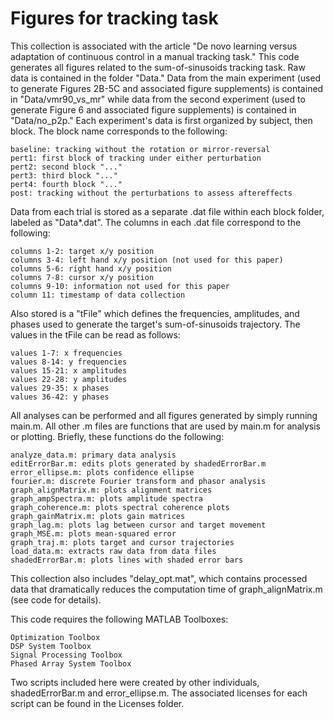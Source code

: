 # Figures for tracking task #

This collection is associated with the article "De novo learning
versus adaptation of continuous control in a manual tracking task."
This code generates all figures related to the sum-of-sinusoids
tracking task. Raw data is contained in the folder "Data." Data from
the main experiment (used to generate Figures 2B-5C and associated 
figure supplements) is contained in "Data/vmr90_vs_mr" while data from 
the second experiment (used to generate Figure 6 and associated figure 
supplements) is contained in "Data/no_p2p." Each experiment's data is 
first organized by subject, then block. The block name corresponds to 
the following:

    baseline: tracking without the rotation or mirror-reversal
    pert1: first block of tracking under either perturbation
    pert2: second block "..."
    pert3: third block "..."
    pert4: fourth block "..."
    post: tracking without the perturbations to assess aftereffects

Data from each trial is stored as a separate .dat file within each
block folder, labeled as "Data*.dat". The columns in each .dat file
correspond to the following:

    columns 1-2: target x/y position
    columns 3-4: left hand x/y position (not used for this paper)
    columns 5-6: right hand x/y position
    columns 7-8: cursor x/y position
    columns 9-10: information not used for this paper
    column 11: timestamp of data collection

Also stored is a "tFile" which defines the frequencies,
amplitudes, and phases used to generate the target's sum-of-sinusoids
trajectory. The values in the tFile can be read as follows:

    values 1-7: x frequencies
    values 8-14: y frequencies
    values 15-21: x amplitudes
    values 22-28: y amplitudes
    values 29-35: x phases
    values 36-42: y phases

All analyses can be performed and all figures generated by simply
running main.m. All other .m files are functions that are used by
main.m for analysis or plotting. Briefly, these functions do the
following:

    analyze_data.m: primary data analysis
    editErrorBar.m: edits plots generated by shadedErrorBar.m
    error_ellipse.m: plots confidence ellipse
    fourier.m: discrete Fourier transform and phasor analysis
    graph_alignMatrix.m: plots alignment matrices
    graph_ampSpectra.m: plots amplitude spectra
    graph_coherence.m: plots spectral coherence plots
    graph_gainMatrix.m: plots gain matrices
    graph_lag.m: plots lag between cursor and target movement
    graph_MSE.m: plots mean-squared error
    graph_traj.m: plots target and cursor trajectories
    load_data.m: extracts raw data from data files
    shadedErrorBar.m: plots lines with shaded error bars

This collection also includes "delay_opt.mat", which contains
processed data that dramatically reduces the computation time
of graph_alignMatrix.m (see code for details).

This code requires the following MATLAB Toolboxes:

    Optimization Toolbox
    DSP System Toolbox
    Signal Processing Toolbox
    Phased Array System Toolbox

Two scripts included here were created by other individuals,
shadedErrorBar.m and error_ellipse.m. The associated licenses for each
script can be found in the Licenses folder.